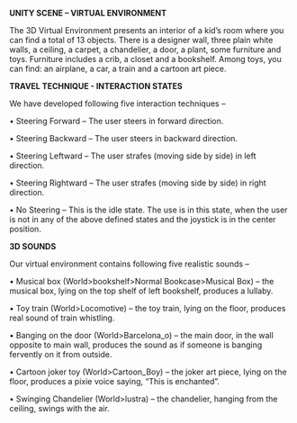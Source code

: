 **UNITY SCENE – VIRTUAL ENVIRONMENT**

The 3D Virtual Environment presents an interior of a kid’s room where you can find a total of 13 objects. There is a designer wall, three plain white walls, a ceiling, a carpet, a chandelier, a door, a plant, some furniture and toys. Furniture includes a crib, a closet and a bookshelf. Among toys, you can find: an airplane, a car, a train and a cartoon art piece. 

**TRAVEL TECHNIQUE - INTERACTION STATES**

We have developed following five interaction techniques –

•	Steering Forward – The user steers in forward direction.

•	Steering Backward – The user steers in backward direction.

•	Steering Leftward – The user strafes (moving side by side) in left direction.

•	Steering Rightward – The user strafes (moving side by side) in right direction.

•	No Steering – This is the idle state. The use is in this state, when the user is not in any of the above defined states and the joystick is in the center position.

**3D SOUNDS**

Our virtual environment contains following five realistic sounds –

•	Musical box (World>bookshelf>Normal Bookcase>Musical Box) – the musical box, lying on the top shelf of left bookshelf, produces a lullaby.

•	Toy train (World>Locomotive) – the toy train, lying on the floor, produces real sound of train whistling.

•	Banging on the door (World>Barcelona_o) – the main door, in the wall opposite to main wall, produces the sound as if someone is banging fervently on it from outside.

•	Cartoon joker toy (World>Cartoon_Boy) – the joker art piece, lying on the floor, produces a pixie voice saying, “This is enchanted”.

•	Swinging Chandelier (World>lustra) – the chandelier, hanging from the ceiling, swings with the air.
